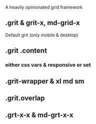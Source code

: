 A heavily opinionated grid framework

## .grit & grit-x, md-grid-x

Default grit (only mobile & desktop)

## .grit .content

### either css vars & responsive or set

## .grit-wrapper & xl md sm

## .grit.overlap

## .grt-x-x & md-grt-x-x

